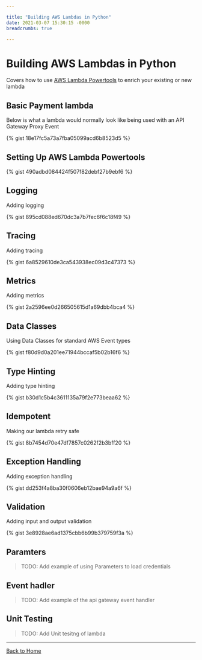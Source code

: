 ```yaml
---

title: "Building AWS Lambdas in Python"
date: 2021-03-07 15:30:15 -0000
breadcrumbs: true

---
```


# Building AWS Lambdas in Python

Covers how to use [AWS Lambda Powertools](https://awslabs.github.io/aws-lambda-powertools-python/) to enrich your existing or new lambda


## Basic Payment lambda

Below is what a lambda would normally look like being used with an API Gateway Proxy Event

{% gist 18e17fc5a73a7fba05099acd6b8523d5 %}


## Setting Up AWS Lambda Powertools

{% gist 490adbd084424f507f82debf27b9ebf6 %}


## Logging

Adding logging

{% gist 895cd088ed670dc3a7b7fec6f6c18f49 %}


## Tracing

Adding tracing 

{% gist 6a8529610de3ca543938ec09d3c47373 %}

## Metrics

Adding metrics

{% gist 2a2596ee0d266505615d1a69dbb4bca4 %}

## Data Classes

Using Data Classes for standard AWS Event types

{% gist f80d9d0a201ee71944bccaf5b02b16f6 %}

## Type Hinting

Adding type hinting

{% gist b30d1c5b4c3611135a79f2e773beaa62 %}

## Idempotent

Making our lambda retry safe

{% gist 8b7454d70e47df7857c0262f2b3bff20 %}

## Exception Handling

Adding exception handling

{% gist dd253f4a8ba30f0606eb12bae94a9a6f %}

## Validation

Adding input and output validation

{% gist 3e8928ae6ad1375cbb6b99b379759f3a %}

## Paramters

> TODO: Add example of using Parameters to load credentials

## Event hadler

> TODO: Add example of the api gateway event handler

## Unit Testing

> TODO: Add Unit tesitng of lambda

---

[Back to Home](/)
